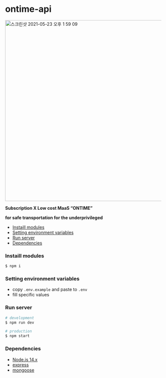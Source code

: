 # ontime-api

<img width="585" alt="스크린샷 2021-05-23 오후 1 59 09" src="https://user-images.githubusercontent.com/48206623/119249060-bfc6ca80-bbd0-11eb-8ba0-be39e349bdbf.png">


**Subscription X Low cost MaaS “ONTIME”**

**for safe transportation for the underprivileged**

- [Instaill modules](#instaill-modules)
- [Setting environment variables](#setting-environment-variables)
- [Run server](#run-server)
- [Dependencies](#dependencies)

### Instaill modules
```sh
$ npm i
```

### Setting environment variables
- copy `.env.example` and paste to `.env`
- fill specific values

### Run server
```sh
# development
$ npm run dev

# production
$ npm start
```

### Dependencies
- [Node.js 14.x](https://nodejs.org/en)
- [express](https://github.com/expressjs/express)
- [mongoose](https://github.com/Automattic/mongoose)
